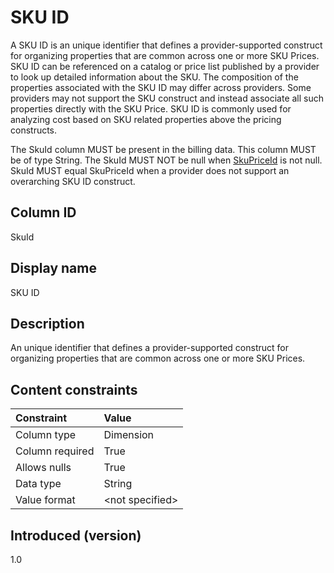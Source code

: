 # SKU ID

A SKU ID is an unique identifier that defines a provider-supported construct for organizing properties that are common across one or more SKU Prices. SKU ID can be referenced on a catalog or price list published by a provider to look up detailed information about the SKU. The composition of the properties associated with the SKU ID may differ across providers. Some providers may not support the SKU construct and instead associate all such properties directly with the SKU Price. SKU ID is commonly used for analyzing cost based on SKU related properties above the pricing constructs.

The SkuId column MUST be present in the billing data. This column MUST be of type String. The SkuId MUST NOT be null when [SkuPriceId](#skupriceid) is not null. SkuId MUST equal SkuPriceId when a provider does not support an overarching SKU ID construct.

## Column ID

SkuId

## Display name

SKU ID

## Description

An unique identifier that defines a provider-supported construct for organizing properties that are common across one or more SKU Prices.

## Content constraints

| Constraint      | Value            |
| :-------------- | :--------------- |
| Column type     | Dimension        |
| Column required | True             |
| Allows nulls    | True             |
| Data type       | String           |
| Value format    | \<not specified> |

## Introduced (version)

1.0
